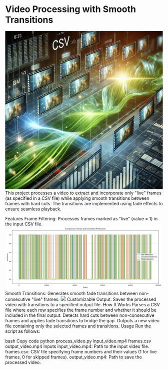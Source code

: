 # Video Processing with Smooth Transitions
![](readme_image.webp)
This project processes a video to extract and incorporate only "live" frames (as specified in a CSV file) while applying smooth transitions between frames with hard cuts. The transitions are implemented using fade effects to ensure seamless playback.

Features
Frame Filtering: Processes frames marked as "live" (value = 1) in the input CSV file.
![](predictions_comparison.png)
Smooth Transitions: Generates smooth fade transitions between non-consecutive "live" frames.
![](filter_predictions_result.png)
Customizable Output: Saves the processed video with transitions to a specified output file.
How It Works
Parses a CSV file where each row specifies the frame number and whether it should be included in the final output.
Detects hard cuts between non-consecutive frames and applies fade transitions to bridge the gap.
Outputs a new video file containing only the selected frames and transitions.
Usage
Run the script as follows:

bash
Copy code
python process_video.py input_video.mp4 frames.csv output_video.mp4
Inputs
input_video.mp4: Path to the input video file.
frames.csv: CSV file specifying frame numbers and their values (1 for live frames, 0 for skipped frames).
output_video.mp4: Path to save the processed video.
